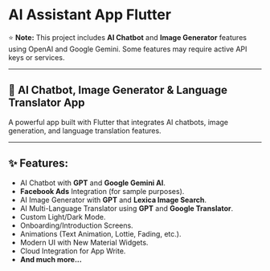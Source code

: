 # AI Assistant App Flutter

⭐ **Note:** This project includes **AI Chatbot** and **Image Generator** features using OpenAI and Google Gemini. Some features may require active API keys or services.

---

## 📱 AI Chatbot, Image Generator & Language Translator App

A powerful app built with Flutter that integrates AI chatbots, image generation, and language translation features.

---

## ✨ Features:

- AI Chatbot with **GPT** and **Google Gemini AI**.
- **Facebook Ads** Integration (for sample purposes).
- AI Image Generator with **GPT** and **Lexica Image Search**.
- AI Multi-Language Translator using **GPT** and **Google Translator**.
- Custom Light/Dark Mode.
- Onboarding/Introduction Screens.
- Animations (Text Animation, Lottie, Fading, etc.).
- Modern UI with New Material Widgets.
- Cloud Integration for App Write.
- **And much more...**
